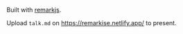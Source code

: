 Built with [remarkjs](https://remarkjs.com).

Upload `talk.md` on https://remarkise.netlify.app/ to present.
